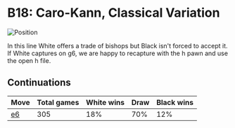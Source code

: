 # B18: Caro-Kann, Classical Variation

![Position](https://chessboardimage.com/r2qkbnr/pp1npppp/2p3b1/8/3P4/3B1NN1/PPP2PPP/R1BQK2R.png)

In this line White offers a trade of bishops but Black isn't forced to accept
it. If White captures on g6, we are happy to recapture with the h pawn and use
the open h file.

## Continuations

Move                                                           | Total games | White wins | Draw | Black wins
---------------------------------------------------------------|-------------|------------|------|-----------
[e6](r2qkbnr-pp1n1ppp-2p1p1b1-8-3P4-3B1NN1-PPP2PPP-R1BQK2R.md) | 305         | 18%        | 70%  | 12%
